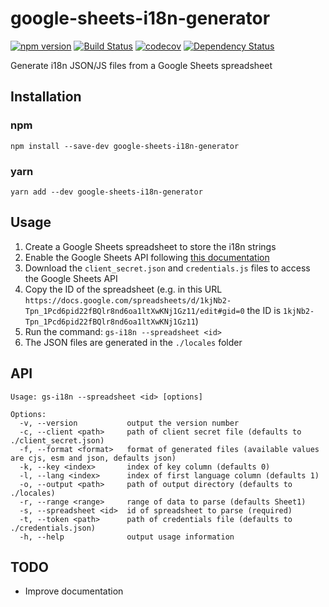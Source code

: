 # google-sheets-i18n-generator

[![npm version](https://badge.fury.io/js/google-sheets-i18n-generator.svg)](https://badge.fury.io/js/google-sheets-i18n-generator)
[![Build Status](https://travis-ci.com/VictorCazanave/google-sheets-i18n-generator.svg?branch=master)](https://travis-ci.com/VictorCazanave/google-sheets-i18n-generator)
[![codecov](https://codecov.io/gh/VictorCazanave/google-sheets-i18n-generator/branch/master/graph/badge.svg)](https://codecov.io/gh/VictorCazanave/google-sheets-i18n-generator)
[![Dependency Status](https://david-dm.org/VictorCazanave/google-sheets-i18n-generator.svg)](https://david-dm.org/VictorCazanave/google-sheets-i18n-generator)

Generate i18n JSON/JS files from a Google Sheets spreadsheet

## Installation

### npm

`npm install --save-dev google-sheets-i18n-generator`

### yarn

`yarn add --dev google-sheets-i18n-generator`

## Usage

1. Create a Google Sheets spreadsheet to store the i18n strings
2. Enable the Google Sheets API following [this documentation](https://developers.google.com/sheets/api/quickstart/nodejs#step_1_turn_on_the)
3. Download the `client_secret.json` and `credentials.js` files to access the Google Sheets API
3. Copy the ID of the spreadsheet (e.g. in this URL `https://docs.google.com/spreadsheets/d/1kjNb2-Tpn_1Pcd6pid22fBQlr8nd6oa1ltXwKNj1Gz11/edit#gid=0` the ID is `1kjNb2-Tpn_1Pcd6pid22fBQlr8nd6oa1ltXwKNj1Gz11`)
4. Run the command: `gs-i18n --spreadsheet <id>`
5. The JSON files are generated in the `./locales` folder

## API

```
Usage: gs-i18n --spreadsheet <id> [options]

Options:
  -v, --version           output the version number
  -c, --client <path>     path of client secret file (defaults to ./client_secret.json)
  -f, --format <format>   format of generated files (available values are cjs, esm and json, defaults json)
  -k, --key <index>       index of key column (defaults 0)
  -l, --lang <index>      index of first language column (defaults 1)
  -o, --output <path>     path of output directory (defaults to ./locales)
  -r, --range <range>     range of data to parse (defaults Sheet1)
  -s, --spreadsheet <id>  id of spreadsheet to parse (required)
  -t, --token <path>      path of credentials file (defaults to ./credentials.json)
  -h, --help              output usage information
```

## TODO

* Improve documentation
